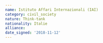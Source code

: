 ```yaml
---
name: Istituto Affari Internazionali (IAI)
category: civil_society
nature: Think-tank
nationality: Italie
alliance: 
date_signed: '2018-11-12'
---
```

    